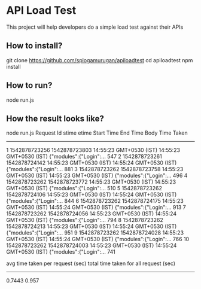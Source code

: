 # API Load Test

This project will help developers do a simple load test against their APIs

## How to install?

git clone https://github.com/splogamurugan/apiloadtest
cd apiloadtest
npm install

## How to run?
node run.js





## How the result looks like?
node run.js
Request Id  stime          etime          Start Time               End Time                 Body                     Time Taken
----------  -------------  -------------  -----------------------  -----------------------  -----------------------  ----------
1           1542878723256  1542878723803  14:55:23 GMT+0530 (IST)  14:55:23 GMT+0530 (IST)  {"modules":{"Login":...  547
2           1542878723261  1542878724142  14:55:23 GMT+0530 (IST)  14:55:24 GMT+0530 (IST)  {"modules":{"Login":...  881
3           1542878723262  1542878723758  14:55:23 GMT+0530 (IST)  14:55:23 GMT+0530 (IST)  {"modules":{"Login":...  496
4           1542878723262  1542878723772  14:55:23 GMT+0530 (IST)  14:55:23 GMT+0530 (IST)  {"modules":{"Login":...  510
5           1542878723262  1542878724106  14:55:23 GMT+0530 (IST)  14:55:24 GMT+0530 (IST)  {"modules":{"Login":...  844
6           1542878723262  1542878724175  14:55:23 GMT+0530 (IST)  14:55:24 GMT+0530 (IST)  {"modules":{"Login":...  913
7           1542878723262  1542878724056  14:55:23 GMT+0530 (IST)  14:55:24 GMT+0530 (IST)  {"modules":{"Login":...  794
8           1542878723262  1542878724213  14:55:23 GMT+0530 (IST)  14:55:24 GMT+0530 (IST)  {"modules":{"Login":...  951
9           1542878723262  1542878724028  14:55:23 GMT+0530 (IST)  14:55:24 GMT+0530 (IST)  {"modules":{"Login":...  766
10          1542878723262  1542878724003  14:55:23 GMT+0530 (IST)  14:55:24 GMT+0530 (IST)  {"modules":{"Login":...  741

avg time taken per request (sec)  total time taken for all request (sec)
--------------------------------  --------------------------------------
0.7443                            0.957
